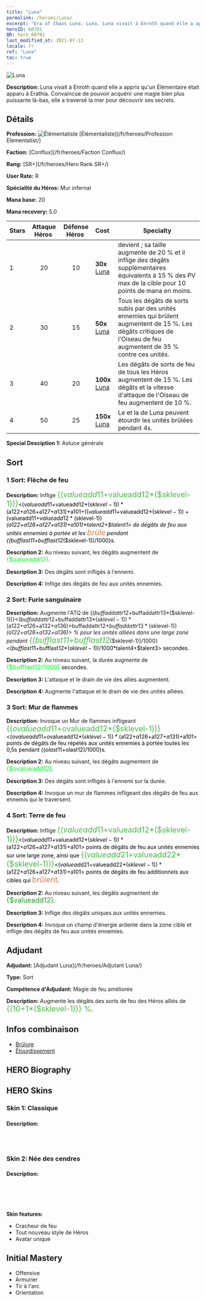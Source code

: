 ```yaml
---
title: "Luna"
permalink: /heroes/Luna/
excerpt: "Era of Chaos Luna. Luna. Luna vivait à Enroth quand elle a appris qu'un Élémentaire était apparu à Erathia. Convaincue de pouvoir acquérir une magie bien plus puissante là-bas, elle a traversé la mer pour découvrir ses secrets."
heroID: 60701
QR: hero_60701
last_modified_at: 2021-07-13
locale: fr
ref: "Luna"
toc: true
---
```

  ![Luna](/images/h/h_Luna.jpg)

 **Description:** Luna vivait à Enroth quand elle a appris qu'un Élémentaire était apparu à Erathia. Convaincue de pouvoir acquérir une magie bien plus puissante là-bas, elle a traversé la mer pour découvrir ses secrets.
## Détails
 **Profession:** ![Élémentaliste](/images/h/h_prof_14.png)  [Élémentaliste](/fr/heroes/Profession Elementalist/)

 **Faction:** [Conflux](/fr/heroes/Faction Conflux/)

 **Rang:** [SR+](/fr/heroes/Hero Rank SR+/)

 **User Rate:** R

 **Spécialité du Héros:** Mur infernal

 **Mana base:** 20

 **Mana recovery:** 5.0


  | Stars | Attaque Héros  | Défense Héros  | Cost |     Specialty     |
  |---------|:---------------:|:---------------:|:--|--------------------|
  |    1    | 20 | 10 | **30x** [Luna](/ItemsFR/her_378/) | <Mur de flammes> devient <Mur infernal> ; sa taille augmente de 20 % et il inflige des dégâts supplémentaires équivalents à 15 % des PV max de la cible pour 10 points de mana en moins. |
  |    2    | 30 | 15 | **50x** [Luna](/ItemsFR/her_378/) | Tous les dégâts de sorts subis par des unités ennemies qui brûlent augmentent de 15 %. Les dégâts critiques de l'Oiseau de feu augmentent de 35 % contre ces unités. |
  |    3    | 40 | 20 | **100x** [Luna](/ItemsFR/her_378/) | Les dégâts de sorts de feu de tous les Héros augmentent de 15 %. Les dégâts et la vitesse d'attaque de l'Oiseau de feu augmentent de 10 %. |
  |    4    | 50 | 25 | **150x** [Luna](/ItemsFR/her_378/) | Le <Mur infernal> et la <Terre de feu> de Luna peuvent étourdir les unités brûlées pendant 4s. |

 **Special Desciption 1:** Astuce générale

## Sort
### 1 Sort: Flèche de feu
 **Description:** Inflige <span style="color: #48b946;font-size:20px">{($valueadd11+$valueadd12*($sklevel-1))}</span><span style="color: black"><($valueadd11+$valueadd12*($sklevel-1))*($a122+$a126+$a127+$a131)+$a101+(($valueadd11+$valueadd12*($sklevel-1))+($valueadd11+$valueadd12*($sklevel-1))*($a122+$a126+$a127+$a131)+$a101)*$talent2+$talent1> de dégâts de feu aux unités ennemies à portée et les <span style="color: #e07c44;font-size:20px">brûle</span><span style="color: black"> pendant {($bufflast11+$bufflast12*($sklevel-1))/1000}s.

 **Description 2:** Au niveau suivant, les dégâts augmentent de <span style="color: #00ff22;font-size:16px">{$valueadd12}</span><span style="color: black">.

 **Description 3:** Des dégâts sont infligés à l'ennemi.

 **Description 4:** Inflige des dégâts de feu aux unités ennemies.

### 2 Sort: Furie sanguinaire
 **Description:** Augmente l'ATQ de {($buffaddattr12+$buffaddattr13*($sklevel-1))}<($buffaddattr12+$buffaddattr13*($sklevel-1))*($a122+$a126+$a132+$a136)> % et le drain de vie de {($buffaddattr22+$buffaddattr23*($sklevel-1))}<($buffaddattr12+$buffaddattr13*($sklevel-1))*($a122+$a126+$a132+$a136)> % pour les unités alliées dans une large zone pendant <span style="color: #48b946;font-size:20px">{($bufflast11+$bufflast12*($sklevel-1))/1000}</span><span style="color: black"><($bufflast11+$bufflast12*($sklevel-1))/1000*$talent4+$talent3> secondes.

 **Description 2:** Au niveau suivant, la durée augmente de <span style="color: #00ff22;font-size:16px">{$bufflast12/1000}</span><span style="color: black"> secondes.

 **Description 3:** L'attaque et le drain de vie des alliés augmentent.

 **Description 4:** Augmente l'attaque et le drain de vie des unités alliées.

### 3 Sort: Mur de flammes
 **Description:** Invoque un Mur de flammes infligeant <span style="color: #48b946;font-size:20px">{($ovalueadd11+$ovalueadd12*($sklevel-1))}</span><span style="color: black"><($ovalueadd11+$ovalueadd12*($sklevel-1))*($a122+$a126+$a127+$a131)+$a101> points de dégâts de feu répétés aux unités ennemies à portée toutes les 0,5s pendant {($olast11+$olast12)/1000}s.

 **Description 2:** Au niveau suivant, les dégâts augmentent de <span style="color: #00ff22;font-size:16px">{$ovalueadd12}</span><span style="color: black">.

 **Description 3:** Des dégâts sont infligés à l'ennemi sur la durée.

 **Description 4:** Invoque un mur de flammes infligeant des dégâts de feu aux ennemis qui le traversent.

### 4 Sort: Terre de feu
 **Description:** Inflige <span style="color: #48b946;font-size:20px">{($valueadd11+$valueadd12*($sklevel-1))}</span><span style="color: black"><($valueadd11+$valueadd12*($sklevel-1))*($a122+$a126+$a127+$a131)+$a101> points de dégâts de feu aux unités ennemies sur une large zone, ainsi que <span style="color: #48b946;font-size:20px">{($valueadd21+$valueadd22*($sklevel-1))}</span><span style="color: black"><($valueadd21+$valueadd22*($sklevel-1))*($a122+$a126+$a127+$a131)+$a101> points de dégâts de feu additionnels aux cibles qui <span style="color: #e07c44;font-size:20px">brûlent</span><span style="color: black">.

 **Description 2:** Au niveau suivant, les dégâts augmentent de <span style="color: #1ca216;font-size:18px">{$valueadd12}</span><span style="color: black">.

 **Description 3:** Inflige des dégâts uniques aux unités ennemies.

 **Description 4:** Invoque un champ d'énergie ardente dans la zone cible et inflige des dégâts de feu aux unités ennemies.


## Adjudant

 **Adjudant:**  [Adjudant Luna](/fr/heroes/Adjutant Luna/) 

 **Type:**  Sort 

 **Compétence d'Adjudant:**  Magie de feu améliorée 

 **Description:** Augmente les dégâts des sorts de feu des Héros alliés de <span style="color: #48b946;font-size:20px">{(10+1*($sklevel-1))} %</span><span style="color: black">.

## Infos combinaison

* [Brûlure](/fr/combination/Brûlure/) 
* [Étourdissement](/fr/combination/Étourdissement/) 

## HERO Biography

## HERO Skins
### Skin 1: **Classique**

 **Description:** <span style="color: #ffffff;font-size:20px">Le feu a été la première compétence maîtrisée par les mortels. Il était utilisé pour détruire et pour survivre. </span>


### Skin 2: **Née des cendres**

 **Description:** <span style="color: #ffffff;font-size:20px">Luna était encerclée de flammes mortelles mais elle est parvenue à s'en sortir saine et sauve. Depuis, elle maîtrise le pouvoir d'invoquer le froid et les ténèbres. </span>

 **Skin features:** 

   - Cracheur de feu
   - Tout nouveau style de Héros
   - Avatar unique


## Initial Mastery
   - Offensive
   - Armurier
   - Tir à l'arc
   - Orientation
